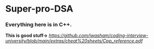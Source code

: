 # Super-pro-DSA
### Everything here is in C++.
**This is good stuff->** *https://github.com/jwasham/coding-interview-university/blob/main/extras/cheat%20sheets/Cpp_reference.pdf*
